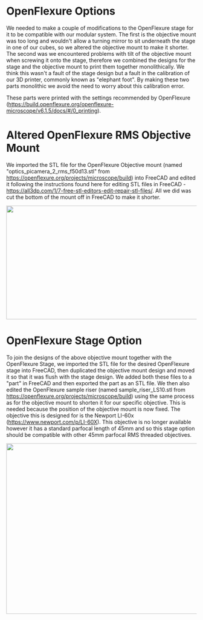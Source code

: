 # OpenFlexure Options

We needed to make a couple of modifications to the OpenFlexure stage for it to be compatible with our modular system. The first is the objective mount was too long and wouldn't allow a turning mirror to sit underneath the stage in one of our cubes, so we altered the objective mount to make it shorter. The second was we encountered problems with tilt of the objective mount when screwing it onto the stage, therefore we combined the designs for the stage and the objective mount to print them together monolithically. We think this wasn't a fault of the stage design but a fault in the calibration of our 3D printer, commonly known as "elephant foot". By making these two parts monolithic we avoid the need to worry about this calibration error.

These parts were printed with the settings recommended by OpenFlexure (https://build.openflexure.org/openflexure-microscope/v6.1.5/docs/#/0_printing).

# Altered OpenFlexure RMS Objective Mount

We imported the STL file for the OpenFlexure Objective mount (named "optics_picamera_2_rms_f50d13.stl" from https://openflexure.org/projects/microscope/build) into FreeCAD and edited it following the instructions found here for editing STL files in FreeCAD - https://all3dp.com/1/7-free-stl-editors-edit-repair-stl-files/. All we did was cut the bottom of the mount off in FreeCAD to make it shorter.

<img src="https://github.com/NanoBioPhotonics-Strathclyde/M4-MultiModal-Modular-Microscopy/blob/main/Images/OpenFlexureObjectiveMount.png" height=300 width=800>

# OpenFlexure Stage Option

To join the designs of the above objective mount together with the OpenFlexure Stage, we imported the STL file for the desired OpenFlexure stage into FreeCAD, then duplicated the objective mount design and moved it so that it was flush with the stage design. We added both these files to a "part" in FreeCAD and then exported the part as an STL file. We then also edited the OpenFlexure sample riser (named sample_riser_LS10.stl from https://openflexure.org/projects/microscope/build) using the same process as for the objective mount to shorten it for our specific objective. This is needed because the position of the objective mount is now fixed. The objective this is designed for is the Newport LI-60x (https://www.newport.com/p/LI-60X). This objective is no longer available however it has a standard parfocal length of 45mm and so this stage option should be compatible with other 45mm parfocal RMS threaded objectives.

<img src="https://github.com/NanoBioPhotonics-Strathclyde/M4-MultiModal-Modular-Microscopy/blob/main/Images/OpenFlexureStageOptions.png" height=450 width=600>
